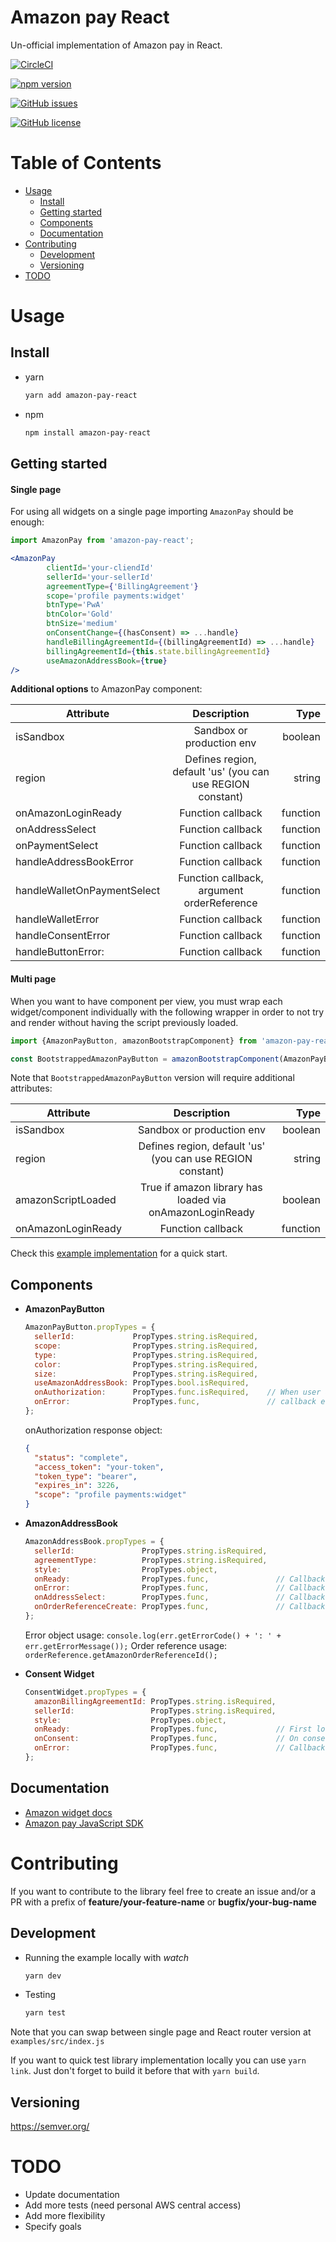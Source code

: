 # Amazon pay React

Un-official implementation of Amazon pay in React.

[![CircleCI](https://circleci.com/gh/doppelganger113/amazon-pay-react/tree/master.svg?style=svg)](https://circleci.com/gh/doppelganger113/amazon-pay-react/tree/master)

[![npm version](https://badge.fury.io/js/amazon-pay-react.svg)](https://badge.fury.io/js/amazon-pay-react)

[![GitHub issues](https://img.shields.io/github/issues/doppelganger113/amazon-pay-react.svg)](https://github.com/doppelganger113/amazon-pay-react/issues)

[![GitHub license](https://img.shields.io/github/license/doppelganger113/amazon-pay-react.svg)](https://github.com/doppelganger113/amazon-pay-react/blob/master/LICENSE)


Table of Contents
=================

* [Usage](#usage)
    * [Install](#install)
    * [Getting started](#getting-started)
    * [Components](#components)
    * [Documentation](#documentation)
* [Contributing](#contributing)
    * [Development](#development)
    * [Versioning](#versioning)
* [TODO](#todo)


Usage
======
Install
--------
 - yarn
    ```bash
    yarn add amazon-pay-react
    ```
 - npm
    ```bash
    npm install amazon-pay-react
    ```
    
Getting started
----------------

#### Single page 
  For using all widgets on a single page importing `AmazonPay` should be enough:
```jsx
import AmazonPay from 'amazon-pay-react';

<AmazonPay
        clientId='your-cliendId'
        sellerId='your-sellerId'
        agreementType={'BillingAgreement'}
        scope='profile payments:widget'
        btnType='PwA'
        btnColor='Gold'
        btnSize='medium'
        onConsentChange={(hasConsent) => ...handle}
        handleBillingAgreementId={(billingAgreementId) => ...handle}
        billingAgreementId={this.state.billingAgreementId}
        useAmazonAddressBook={true}
/>
```
  **Additional options** to AmazonPay component:
  
  | Attribute                   | Description                                                   | Type     |
  | --------------------------- |:-------------------------------------------------------------:| --------:|
  | isSandbox                   | Sandbox or production env                                     | boolean  |
  | region                      | Defines region, default 'us' (you can use REGION constant)    | string   |
  | onAmazonLoginReady          | Function callback                                             | function |
  | onAddressSelect             | Function callback                                             | function |
  | onPaymentSelect             | Function callback                                             | function |
  | handleAddressBookError      | Function callback                                             | function |
  | handleWalletOnPaymentSelect | Function callback, argument orderReference                    | function |
  | handleWalletError           | Function callback                                             | function |
  | handleConsentError          | Function callback                                             | function |
  | handleButtonError:          | Function callback                                             | function |


#### Multi page
  When you want to have component per view, you must wrap each widget/component individually with
the following wrapper in order to not try and render without having the script previously loaded.
```jsx
import {AmazonPayButton, amazonBootstrapComponent} from 'amazon-pay-react';

const BootstrappedAmazonPayButton = amazonBootstrapComponent(AmazonPayButton);
```
Note that `BootstrappedAmazonPayButton` version will require additional attributes:

| Attribute                   | Description                                                | Type     |
| --------------------------- |:----------------------------------------------------------:| --------:|
| isSandbox                   | Sandbox or production env                                  | boolean  |
| region                      | Defines region, default 'us' (you can use REGION constant) | string   |
| amazonScriptLoaded          | True if amazon library has loaded via onAmazonLoginReady   | boolean  |
| onAmazonLoginReady          | Function callback                                          | function |

Check this [example implementation](examples/src/index.js) for a quick start.

Components
-----------

 - **AmazonPayButton**

    ```jsx
    AmazonPayButton.propTypes = {
      sellerId:             PropTypes.string.isRequired,
      scope:                PropTypes.string.isRequired,
      type:                 PropTypes.string.isRequired,
      color:                PropTypes.string.isRequired,
      size:                 PropTypes.string.isRequired,
      useAmazonAddressBook: PropTypes.bool.isRequired,
      onAuthorization:      PropTypes.func.isRequired,    // When user authorizes, callback with response object
      onError:              PropTypes.func,               // callback err object
    };
    ```
    onAuthorization response object:
      ```json
      {
        "status": "complete",
        "access_token": "your-token",
        "token_type": "bearer",
        "expires_in": 3226,
        "scope": "profile payments:widget"
      }
      ```
    
    
  - **AmazonAddressBook**
  
    ```jsx
    AmazonAddressBook.propTypes = {
      sellerId:               PropTypes.string.isRequired,
      agreementType:          PropTypes.string.isRequired,
      style:                  PropTypes.object,
      onReady:                PropTypes.func,               // Callback that provides orderReference
      onError:                PropTypes.func,               // Callback that provides err object
      onAddressSelect:        PropTypes.func,               // Callback that provides orderReference
      onOrderReferenceCreate: PropTypes.func,               // Callback that provides orderReference
    };
    ```
    Error object usage: `console.log(err.getErrorCode() + ': ' + err.getErrorMessage());`
    Order reference usage: `orderReference.getAmazonOrderReferenceId();`
  
  - **Consent Widget**
  
    ```jsx
    ConsentWidget.propTypes = {
      amazonBillingAgreementId: PropTypes.string.isRequired,
      sellerId:                 PropTypes.string.isRequired,
      style:                    PropTypes.object,
      onReady:                  PropTypes.func,             // First load callback that provides hasConsent (true|false)
      onConsent:                PropTypes.func,             // On consent change, callback that provides hasConsent status
      onError:                  PropTypes.func,             // Callback that provides error object
    };
    ```

Documentation
--------------
  - [Amazon widget docs](https://pay.amazon.com/es/developer/documentation/lpwa/201952050)
  - [Amazon pay JavaScript SDK](https://developer.amazon.com/docs/login-with-amazon/javascript-sdk-reference.html#authorize)

Contributing
=============
If you want to contribute to the library feel free to create an issue and/or a PR
with a prefix of **feature/your-feature-name** or **bugfix/your-bug-name** 

Development
-----------

- Running the example locally with _watch_
    ```bash
    yarn dev
    ```
- Testing
    ```bash
    yarn test
    ```

Note that you can swap between single page and React router version at `examples/src/index.js`

If you want to quick test library implementation locally you can use `yarn link`.
Just don't forget to build it before that with `yarn build`.

Versioning
-----------
https://semver.org/

TODO
=====
 - Update documentation
 - Add more tests (need personal AWS central access)
 - Add more flexibility
 - Specify goals

